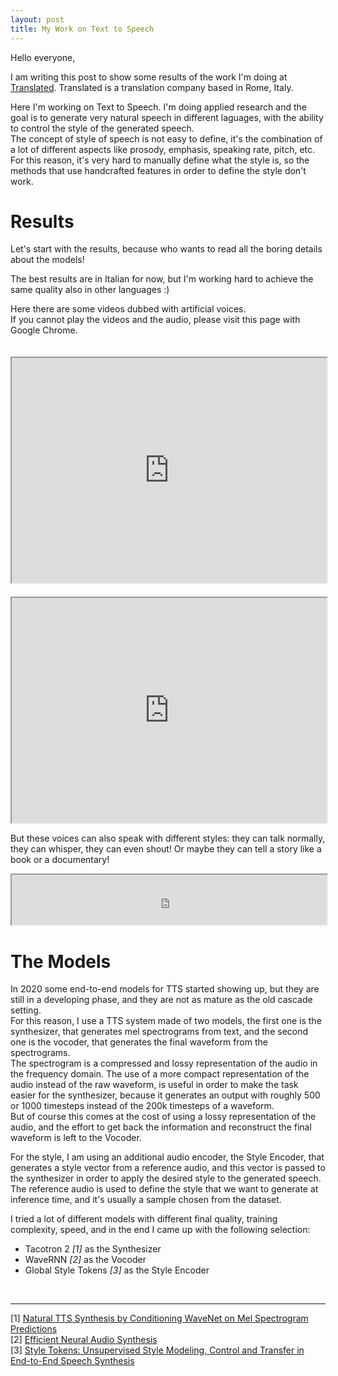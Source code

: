 ```yaml
---
layout: post
title: My Work on Text to Speech
---
```


Hello everyone,

I am writing this post to show some results of the work I'm doing at [Translated](https://translated.com/). Translated is a translation company based in Rome, Italy.<br>

Here I'm working on Text to Speech. I'm doing applied research and the goal is to generate very natural speech in different laguages, with the ability to control the style of the generated speech.<br>
The concept of style of speech is not easy to define, it's the combination of a lot of different aspects like prosody, emphasis, speaking rate, pitch, etc.<br>
For this reason, it's very hard to manually define what the style is, so the methods that use handcrafted features in order to define the style don't work.


# Results
Let's start with the results, because who wants to read all the boring details about the models!

The best results are in Italian for now, but I'm working hard to achieve the same quality also in other languages :)

Here there are some videos dubbed with artificial voices.<br>
If you cannot play the videos and the audio, please visit this page with Google Chrome.

<iframe style="text-align: center; width: 100%; margin-top: 20px;" src="https://drive.google.com/file/d/1ZfV51EMJFmJkP1brQeVpDZapqou6iRCz/preview" width="480" height="360"></iframe>

<iframe style="text-align: center; width: 100%; margin-top: 20px;" src="https://drive.google.com/file/d/1hwbfuc23T4OxlHZSu0LQBbb21AZX34Ar/preview" width="480" height="360"></iframe>

But these voices can also speak with different styles: they can talk normally, they can whisper, they can even shout! Or maybe they can tell a story like a book or a documentary!

<iframe style="text-align: center; width: 100%;" src="https://drive.google.com/file/d/1yX1pBunJRZ3xTDGlRmAtZuJDqzFSys1m/preview" height="80"></iframe>


# The Models
In 2020 some end-to-end models for TTS started showing up, but they are still in a developing phase, and they are not as mature as the old cascade setting.<br>
For this reason, I use a TTS system made of two models, the first one is the synthesizer, that generates mel spectrograms from text, and the second one is the vocoder, that generates the final waveform from the spectrograms.<br>
The spectrogram is a compressed and lossy representation of the audio in the frequency domain. The use of a more compact representation of the audio instead of the raw waveform, is useful in order to make the task easier for the synthesizer, because it generates an output with roughly 500 or 1000 timesteps instead of the 200k timesteps of a waveform.<br>
But of course this comes at the cost of using a lossy representation of the audio, and the effort to get back the information and reconstruct the final waveform is left to the Vocoder.

For the style, I am using an additional audio encoder, the Style Encoder, that generates a style vector from a reference audio, and this vector is passed to the synthesizer in order to apply the desired style to the generated speech.<br>
The reference audio is used to define the style that we want to generate at inference time, and it's usually a sample chosen from the dataset.

I tried a lot of different models with different final quality, training complexity, speed, and in the end I came up with the following selection:
- Tacotron 2 *[1]* as the Synthesizer
- WaveRNN *[2]* as the Vocoder
- Global Style Tokens *[3]* as the Style Encoder


<br>

------


[1] [Natural TTS Synthesis by Conditioning WaveNet on Mel Spectrogram Predictions](https://arxiv.org/pdf/1712.05884.pdf)<br>
[2] [Efficient Neural Audio Synthesis](https://arxiv.org/pdf/1802.08435.pdf)<br>
[3] [Style Tokens: Unsupervised Style Modeling, Control and Transfer in End-to-End Speech Synthesis](https://arxiv.org/pdf/1803.09017.pdf)